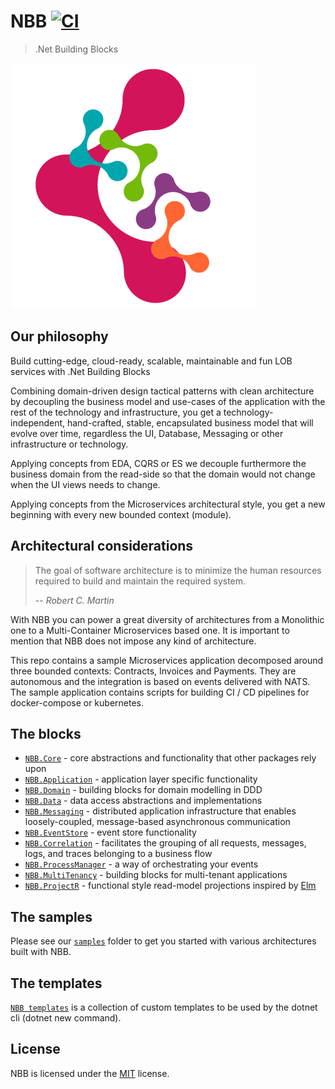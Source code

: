 NBB [![CI](https://github.com/osstotalsoft/nbb/actions/workflows/ci.yml/badge.svg?branch=master)](https://github.com/osstotalsoft/nbb/actions/workflows/ci.yml)
===============
>.Net Building Blocks

![Building blocks](assets/img/icon.png)

Our philosophy
----------------
Build cutting-edge, cloud-ready, scalable, maintainable and fun LOB services with .Net Building Blocks

Combining domain-driven design tactical patterns with clean architecture by decoupling the business model and use-cases of the application with the rest of the technology and infrastructure, you get a technology-independent, hand-crafted, stable, encapsulated business model that will evolve over time, regardless the UI, Database, Messaging or other infrastructure or technology.

Applying concepts from EDA, CQRS or ES we decouple furthermore the business domain from the read-side so that the domain would not change when the UI views needs to change.

Applying concepts from the Microservices architectural style, you get a new beginning with every new bounded context (module).

Architectural considerations
----------------
> The goal of software architecture is to minimize the human resources required to build and maintain the required system. 
>
> -- <cite>Robert C. Martin</cite>

With NBB you can power a great diversity of architectures from a Monolithic one to a Multi-Container Microservices based one.
It is important to mention that NBB does not impose any kind of architecture.

This repo contains a sample Microservices application decomposed around three bounded contexts: Contracts, Invoices and Payments.
They are autonomous and the integration is based on events delivered with NATS.
The sample application contains scripts for building CI / CD pipelines for docker-compose or kubernetes.

The blocks
----------------
* [`NBB.Core`](./src/Core#readme) - core abstractions and functionality that other packages rely upon
* [`NBB.Application`](./src/Application#readme) - application layer specific functionality
* [`NBB.Domain`](./src/Domain#readme) - building blocks for domain modelling in DDD 
* [`NBB.Data`](./src/Data#readme) - data access abstractions and implementations
* [`NBB.Messaging`](./src/Messaging#readme) - distributed application infrastructure that enables loosely-coupled, message-based asynchronous communication
* [`NBB.EventStore`](./src/EventStore#readme) - event store functionality
* [`NBB.Correlation`](./src/Correlation#readme) - facilitates the grouping of all requests, messages, logs, and traces belonging to a business flow
* [`NBB.ProcessManager`](./src/Orchestration#readme) - a way of orchestrating your events
* [`NBB.MultiTenancy`](./src/MultiTenancy#readme) -  building blocks for multi-tenant applications
* [`NBB.ProjectR`](./src/Projections/NBB.ProjectR#readme) - functional style read-model projections inspired by [Elm](https://guide.elm-lang.org/)

The samples
----------------
Please see our [`samples`](./samples#README.md) folder to get you started with various architectures built with NBB.

The templates
-------------

[`NBB templates`](https://github.com/osstotalsoft/nbb-templates#readme)
is a collection of custom templates to be used by the dotnet cli (dotnet new command).

## License

NBB is licensed under the [MIT](LICENSE) license.
